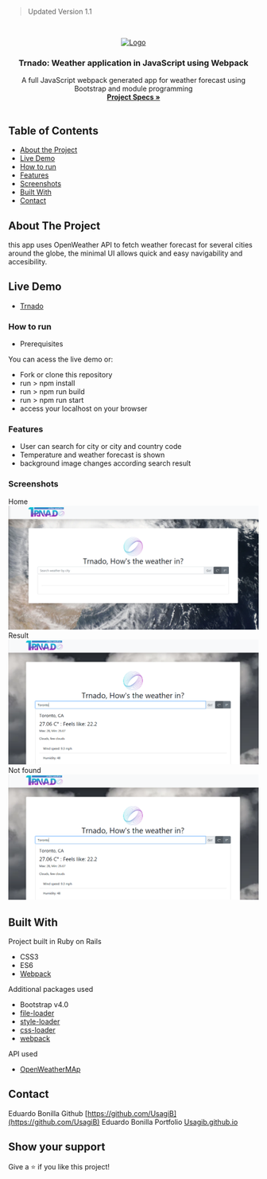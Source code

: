 > Updated Version 1.1
<br />
<p align="center">
 <a href="https://github.com/Usagib/js-weather">
   <img src="src/img/logo.png" alt="Logo" style="width: 20%;">

 </a>

 <h3 align="center">Trnado: Weather application in JavaScript using Webpack</h3>

 <p align="center">
   A full JavaScript webpack generated app for weather forecast using Bootstrap and module programming
   <br />
   <a href="https://www.theodinproject.com/courses/javascript/lessons/weather-app"><strong> Project Specs »</strong></a>
   <br />
   <br />
 </p>
</p>

<!-- TABLE OF CONTENTS -->
## Table of Contents

* [About the Project](#about-the-project)
* [Live Demo](#live-demo)
* [How to run](#how-to-run)
* [Features](#features)
* [Screenshots](#screenshots)
* [Built With](#built-with)
* [Contact](#contact)

## About The Project

this app uses OpenWeather API to fetch weather forecast for several cities around the globe, the minimal UI allows quick and easy navigability and accesibility.

## Live Demo

* [Trnado](https://raw.githack.com/Usagib/js-weather/03-datafetch/dist/index.html)

### How to run


- Prerequisites

You can acess the live demo or:

- Fork or clone this repository
- run > npm install
- run > npm run build
- run > npm run start
- access your localhost on your browser

### Features

* User can search for city or city and country code
* Temperature and weather forecast is shown
* background image changes according search result

### Screenshots
Home
![Home](src/view/img/trnado1.png)
Result
![Result](src/view/img/trnado2.png)
Not found
![NotFound](src/view/img/trnado2.png)

## Built With
Project built in Ruby on Rails
* CSS3
* ES6
* [Webpack](https://webpack.js.org/)

Additional packages used
* Bootstrap v4.0
* [file-loader](https://webpack.js.org/loaders/file-loader/)
* [style-loader](https://webpack.js.org/loaders/style-loader/)
* [css-loader](https://webpack.js.org/loaders/css-loader/)
* [webpack](https://webpack.js.org/)

API used
* [OpenWeatherMAp](https://openweathermap.org)
## Contact

Eduardo Bonilla Github [https://github.com/UsagiB](https://github.com/UsagiB)
Eduardo Bonilla Portfolio [Usagib.github.io](http://usagib.github.io)


## Show your support

Give a ⭐️ if you like this project!
